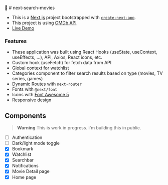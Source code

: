 🎥 # next-search-movies

- This is a [Next.js](https://nextjs.org/) project bootstrapped with [`create-next-app`](https://github.com/vercel/next.js/tree/canary/packages/create-next-app).
- This project is using [OMDb API](https://www.omdbapi.com/)
- [Live Demo](https://next-search-movies-h2dj.vercel.app/)

### Features
- These application was built using React Hooks (useState, useContext, useEffects, ...), API, Axios, React icons, etc.
- Custom hook (useFetch) for fetch data from API
- Global context for watchlist
- Categories component to filter search results based on type (movies, TV series, games)
- Dynamic Routes with `next-router`
- Fonts with `@next/font`
- Icons with [Font Awesome 5](https://fontawesome.com/)
- Responsive design

## Components
> **Warning**
> This is work in progress. I'm building this in public.

- [ ] Authentication
- [ ] Dark/light mode toggle
- [x] Bookmark
- [x] Watchlist
- [x] Searchbar
- [x] Notifications
- [x] Movie Detail page
- [x] Home page
